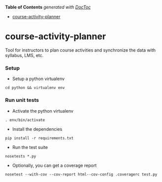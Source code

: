 <!-- START doctoc generated TOC please keep comment here to allow auto update -->
<!-- DON'T EDIT THIS SECTION, INSTEAD RE-RUN doctoc TO UPDATE -->
**Table of Contents**  *generated with [DocToc](https://github.com/thlorenz/doctoc)*

- [course-activity-planner](#course-activity-planner)

<!-- END doctoc generated TOC please keep comment here to allow auto update -->

# course-activity-planner
Tool for instructors to plan course activities and synchronize the data with syllabus, LMS, etc.

### Setup
* Setup a python virtualenv
``` 
cd python && virtualenv env 
```

### Run unit tests
* Activate the python virtualenv
```
. env/bin/activate
```
* Install the dependencies
```
pip install -r requirements.txt
```
* Run the test suite
```
nosetests *.py
```
* Optionally, you can get a coverage report
```
nosetest --with-cov --cov-report html--cov-config .coveragerc test.py
```
